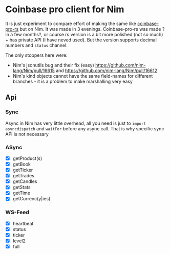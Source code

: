 # Coinbase pro client for Nim

It is just experiment to compare effort of making the same like [coinbase-pro-rs](https://github.com/inv2004/coinbase-pro-rs) but on Nim.
It was made in 3 evenings. Coinbase-pro-rs was made ?in a few months?, or course rs version is a bit more polished (not so much) + has private API (I have neved used). But the version supports decimal numbers and ``status`` channel.

The only stoppers here were:
- Nim's jsonutils bug and their fix (easy) https://github.com/nim-lang/Nim/pull/16615 and https://github.com/nim-lang/Nim/pull/16612
- Nim's kind objects cannot have the same field-names for different branches - it is a problem to make marshalling very easy

## Api

### Sync

  Async in Nim has very little overhead, all you need is just to ``import asyncdispatch`` and ``waitFor`` before any async call. That is why specific sync API is not necessary

### ASync

- [x] getProduct(s)
- [x] getBook
- [x] getTicker
- [x] getTrades
- [x] getCandles
- [x] getStats
- [x] getTime
- [x] getCurrenc(y|ies)

### WS-Feed

- [x] heartbeat
- [x] status
- [x] ticker
- [x] level2
- [x] full
